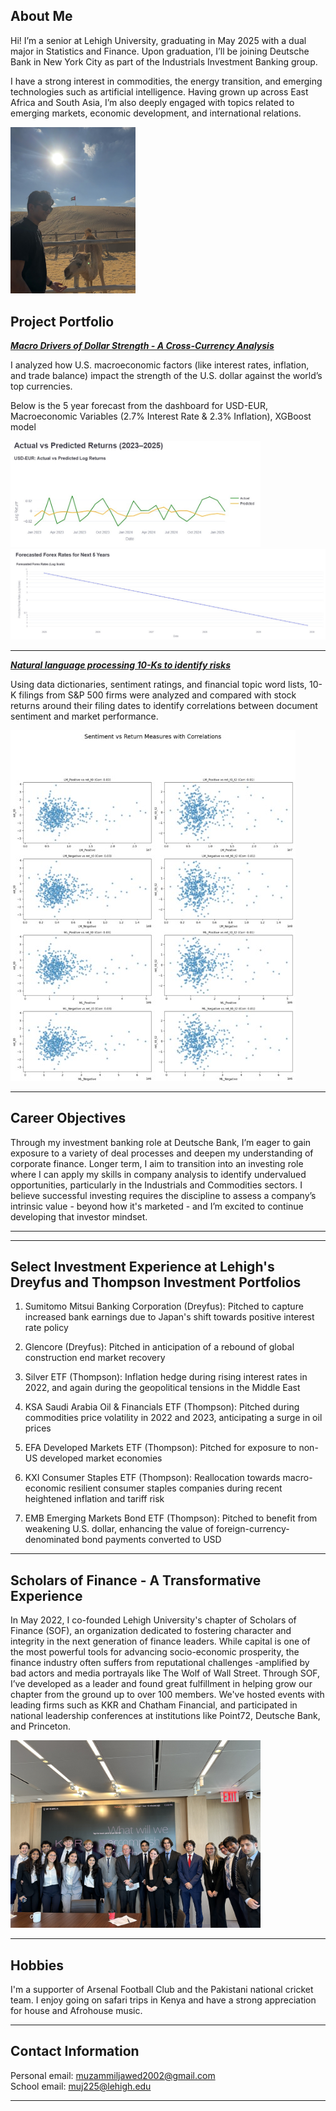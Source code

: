 ## About Me

Hi! I’m a senior at Lehigh University, graduating in May 2025 with a dual major in Statistics and Finance. Upon graduation, I’ll be joining Deutsche Bank in New York City as part of the Industrials Investment Banking group.

I have a strong interest in commodities, the energy transition, and emerging technologies such as artificial intelligence. Having grown up across East Africa and South Asia, I’m also deeply engaged with topics related to emerging markets, economic development, and international relations.

<img src="images/camel.jpg" width="200"/>

## Project Portfolio

<!-- You can link to other websites, PDFs in this repo, and other pages in this repo -->


_**[Macro Drivers of Dollar Strength - A Cross-Currency Analysis](https://thereddestbulls.streamlit.app/)**_

I analyzed how U.S. macroeconomic factors (like interest rates, inflation, and trade balance) impact the strength of the U.S. dollar against the world’s top currencies.

Below is the 5 year forecast from the dashboard for USD-EUR, Macroeconomic Variables (2.7% Interest Rate & 2.3% Inflation), XGBoost model

<img src="images/avp.jpg" width="400"/>
<img src="images/forecast.jpg" width="600"/>


---

_**[Natural language processing 10-Ks to identify risks](midtermreport.md)**_

Using data dictionaries, sentiment ratings, and financial topic word lists, 10-K filings from S&P 500 firms were analyzed and compared with stock returns around their filing dates to identify correlations between document sentiment and market performance.

<img src="images/correlationscores.jpg"/>



---

## Career Objectives

Through my investment banking role at Deutsche Bank, I’m eager to gain exposure to a variety of deal processes and deepen my understanding of corporate finance. Longer term, I aim to transition into an investing role where I can apply my skills in company analysis to identify undervalued opportunities, particularly in the Industrials and Commodities sectors. I believe successful investing requires the discipline to assess a company’s intrinsic value - beyond how it's marketed - and I’m excited to continue developing that investor mindset.

---

---

## Select Investment Experience at Lehigh's Dreyfus and Thompson Investment Portfolios

1. Sumitomo Mitsui Banking Corporation (Dreyfus): Pitched to capture increased bank earnings due to Japan's shift towards positive interest rate policy

2. Glencore (Dreyfus): Pitched in anticipation of a rebound of global construction end market recovery 
   
4. Silver ETF (Thompson): Inflation hedge during rising interest rates in 2022, and again during the geopolitical tensions in the Middle East
   
6. KSA Saudi Arabia Oil & Financials ETF (Thompson): Pitched during commodities price volatility in 2022 and 2023, anticipating a surge in oil prices
   
8. EFA Developed Markets ETF (Thompson): Pitched for exposure to non-US developed market economies
   
10. KXI Consumer Staples ETF (Thompson): Reallocation towards macro-economic resilient consumer staples companies during recent heightened inflation and tariff risk
    
12. EMB Emerging Markets Bond ETF (Thompson): Pitched to benefit from weakening U.S. dollar, enhancing the value of foreign-currency-denominated bond payments converted to USD

---

## Scholars of Finance - A Transformative Experience

In May 2022, I co-founded Lehigh University's chapter of Scholars of Finance (SOF), an organization dedicated to fostering character and integrity in the next generation of finance leaders. While capital is one of the most powerful tools for advancing socio-economic prosperity, the finance industry often suffers from reputational challenges -amplified by bad actors and media portrayals like The Wolf of Wall Street. Through SOF, I’ve developed as a leader and found great fulfillment in helping grow our chapter from the ground up to over 100 members. We've hosted events with leading firms such as KKR and Chatham Financial, and participated in national leadership conferences at institutions like Point72, Deutsche Bank, and Princeton.

<img src="images/KKRSOF.jpg" width="400"/>


---
## Hobbies

I'm a supporter of Arsenal Football Club and the Pakistani national cricket team. I enjoy going on safari trips in Kenya and have a strong appreciation for house and Afrohouse music.

---

## Contact Information

Personal email: muzammiljawed2002@gmail.com     
School email: muj225@lehigh.edu    

---

